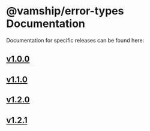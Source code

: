 # @vamship/error-types Documentation

Documentation for specific releases can be found here:

## [v1.0.0](./@vamship/error-types/1.0.0/index.html)
## [v1.1.0](./@vamship/error-types/1.1.0/index.html)
## [v1.2.0](./@vamship/error-types/1.2.0/index.html)
## [v1.2.1](./@vamship/error-types/1.2.1/index.html)
